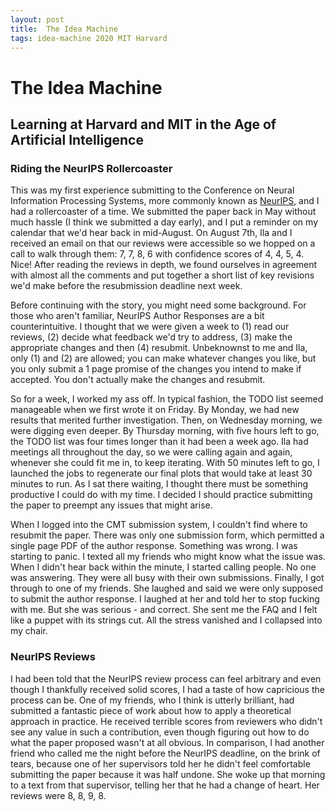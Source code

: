 ```yaml
---
layout: post
title:  The Idea Machine 
tags: idea-machine 2020 MIT Harvard
---
```



# The Idea Machine
## Learning at Harvard and MIT in the Age of Artificial Intelligence

### Riding the NeurIPS Rollercoaster

This was my first experience submitting to the Conference on Neural Information Processing Systems, 
more commonly known as [NeurIPS](https://nips.cc/), and I had a rollercoaster of a time. We
submitted the paper back in May without much hassle (I think we submitted a day early), and
I put a reminder on my calendar that we'd hear back in mid-August. On August 7th, Ila and I received
an email on that our reviews were accessible so we hopped on a call to walk through them:
7, 7, 8, 6 with confidence scores of 4, 4, 5, 4. Nice! After reading the reviews in depth, we found
ourselves in agreement with almost all the comments and put together a short list of key revisions
we'd make before the resubmission deadline next week.

Before continuing with the story, you might need some background. For those who aren't familiar,
NeurIPS Author Responses are a bit counterintuitive. I thought that we were given a week to (1) read
our reviews, (2) decide what feedback we'd try to address, (3) make the appropriate changes and then
(4) resubmit. Unbeknownst to me and Ila, only (1) and (2) are allowed; you can make whatever changes
you like, but you only submit a 1 page promise of the changes you intend to make if accepted. You
don't actually make the changes and resubmit.

So for a week, I worked my ass off. In typical fashion, the TODO list seemed manageable when we first
wrote it on Friday. By Monday, we had new results that merited further investigation. Then, on Wednesday
morning, we were digging even deeper. By Thursday morning, with five hours left to go, the TODO list 
was four times longer than it had been a week ago. Ila had meetings all 
throughout the day, so we were calling again and again, whenever she could fit me in, to keep iterating.
With 50 minutes left to go, I launched the jobs to regenerate our final plots that would take at least
30 minutes to run. As I sat there waiting, I thought there must be something productive I could do with
my time. I decided I should practice submitting the paper to preempt any issues that might arise.

When I logged into the CMT submission system, I couldn't find where to resubmit the paper. There was
only one submission form, which permitted a single page PDF of the author response. Something was 
wrong. I was starting to panic. I texted all my friends who might know what the issue was. When
I didn't hear back within the minute, I started calling people. No one was answering. They were all
busy with their own submissions. Finally, I got through to one of my friends. She laughed and said
we were only supposed to submit the author response. I laughed at her and told her to stop fucking with me.
But she was serious - and correct. She sent me the FAQ and I felt like a puppet with
its strings cut. All the stress vanished and I collapsed into my chair.

### NeurIPS Reviews

I had been told that the NeurIPS review process can feel arbitrary and even though I thankfully
received solid scores, I had a taste of how capricious the process can be. One of my friends, who I think
is utterly brilliant, had submitted a fantastic piece of work about how to apply a theoretical approach
in practice. He received terrible scores from reviewers who didn't see any value in such a contribution, 
even though figuring out how to do what the paper proposed wasn't at all obvious. In comparison, I had
another friend who called me the night before the NeurIPS deadline, on the brink of tears, because one 
of her supervisors told her he didn't feel comfortable submitting the paper because it was half undone.
She woke up that morning to a text from that supervisor, telling her that he had a change of heart. Her
reviews were 8, 8, 9, 8. 

